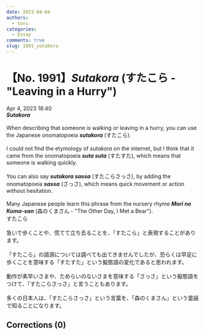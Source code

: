 ```yaml
---
date: 2023-04-04
authors:
  - toru
categories:
  - Essay
comments: true
slug: 1991_sutakora
---
```


# 【No. 1991】<strong><em>Sutakora</strong></em> (すたこら - "Leaving in a Hurry")
<div class="date">Apr 4, 2023 18:40</div>
<div id="post"><div id="body_show_ori">
<strong><em>Sutakora</strong></em><br/><br/>When describing that someone is walking or leaving in a hurry, you can use the Japanese onomatopoeia <strong><em>sutakora</em></strong> (すたこら).<br/><br/>I could not find the etymology of <em>sutakora</em> on the internet, but I think that it came from the onomatopoeia <strong><em>suta suta</em></strong> (すたすた), which means that someone is walking quickly.<br/><br/>You can also say <strong><em>sutakora sassa</em></strong> (すたこらさっさ), by adding the onomatopoeia <strong><em>sassa</em></strong> (さっさ), which means quick movement or action without hesitation.<br/><br/>Many Japanese people learn this phrase from the nursery rhyme <strong><em>Mori no Kuma-san</em></strong> (森のくまさん - "The Other Day, I Met a Bear").
</div></div>

<!-- more -->

<div id="post_ja"><div id="body_show_mo">
すたこら<br/><br/>急いで歩くことや、慌てて立ち去ることを、「すたこら」と表現することがあります。<br/><br/>「すたこら」の語源については調べても出てきませんでしたが、恐らくは早足に歩くことを意味する「すたすた」という擬態語の変化であると思われます。<br/><br/>動作が素早いさまや、ためらいのないさまを意味する「さっさ」という擬態語をつけて、「すたこらさっさ」と言うこともあります。<br/><br/>多くの日本人は、「すたこらさっさ」という言葉を、「森のくまさん」という童謡で知ることになります。
</div></div>

## Corrections (0)
